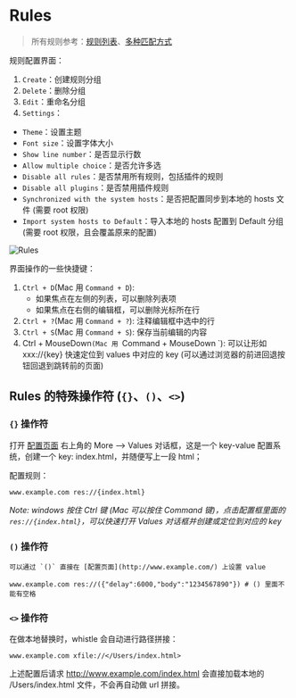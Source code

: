 # Rules

> 所有规则参考：[规则列表](rules.md)、[多种匹配方式](pattern.md)

规则配置界面：

1. `Create`：创建规则分组
2. `Delete`：删除分组
3. `Edit`：重命名分组
4. `Settings`：
 - `Theme`：设置主题
 - `Font size`：设置字体大小
 - `Show line number`：是否显示行数
 - `Allow multiple choice`：是否允许多选
 - `Disable all rules`：是否禁用所有规则，包括插件的规则
 - `Disable all plugins`：是否禁用插件规则
 - `Synchronized with the system hosts`：是否把配置同步到本地的 hosts 文件 (需要 root 权限)
 - `Import system hosts to Default`：导入本地的 hosts 配置到 Default 分组 (需要 root 权限，且会覆盖原来的配置)

![Rules](https://avwo.github.io/whistle/img/rules.gif)

界面操作的一些快捷键：

1. `Ctrl + D`(Mac 用 `Command + D`):
	- 如果焦点在左侧的列表，可以删除列表项
	- 如果焦点在右侧的编辑框，可以删除光标所在行
2. `Ctrl + ?`(Mac 用 `Command + ?`): 注释编辑框中选中的行
3. `Ctrl + S`(Mac 用 `Command + S`): 保存当前编辑的内容
4. Ctrl + MouseDown`(Mac 用 `Command + MouseDown `): 可以让形如 xxx://{key} 快速定位到 values 中对应的 key (可以通过浏览器的前进回退按钮回退到跳转前的页面)



## Rules 的特殊操作符 (`{}`、`()`、`<>`)


### `{}` 操作符

打开 [配置页面](http://local.whistlejs.com/) 右上角的 More --> Values 对话框，这是一个 key-value 配置系统，创建一个 key: index.html，并随便写上一段 html；

配置规则：

	www.example.com res://{index.html}

*Note: windows 按住 Ctrl 键 (Mac 可以按住 Command 键)，点击配置框里面的 `res://{index.html}`，可以快速打开 Values 对话框并创建或定位到对应的 key*

### `()` 操作符

	可以通过 `()` 直接在 [配置页面](http://www.example.com/) 上设置 value

	www.example.com res://({"delay":6000,"body":"1234567890"}) # () 里面不能有空格

### `<>` 操作符

在做本地替换时，whistle 会自动进行路径拼接：

	www.example.com xfile://</Users/index.html>

上述配置后请求 http://www.example.com/index.html 会直接加载本地的 /Users/index.html 文件，不会再自动做 url 拼接。
